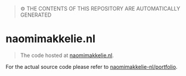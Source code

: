 > ⚙ THE CONTENTS OF THIS REPOSITORY ARE AUTOMATICALLY GENERATED

# naomimakkelie.nl

> The code hosted at [naomimakkelie.nl](https://naomimakkelie.nl).

For the actual source code please refer to [naomimakkelie-nl/portfolio](https://github.com/naomimakkelie-nl/portfolio).
